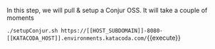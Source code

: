 In this step, we will pull & setup a Conjur OSS. 
It will take a couple of moments

`./setupConjur.sh https://[[HOST_SUBDOMAIN]]-8080-[[KATACODA_HOST]].environments.katacoda.com/`{{execute}}
